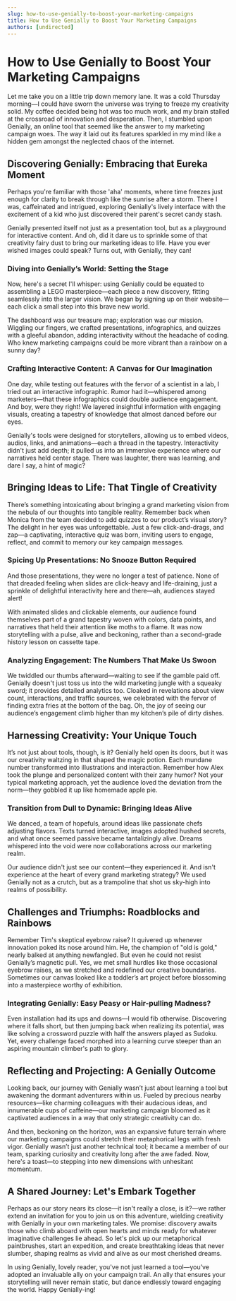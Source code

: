 ```yaml
---
slug: how-to-use-genially-to-boost-your-marketing-campaigns
title: How to Use Genially to Boost Your Marketing Campaigns
authors: [undirected]
---
```



# How to Use Genially to Boost Your Marketing Campaigns

Let me take you on a little trip down memory lane. It was a cold Thursday morning—I could have sworn the universe was trying to freeze my creativity solid. My coffee decided being hot was too much work, and my brain stalled at the crossroad of innovation and desperation. Then, I stumbled upon Genially, an online tool that seemed like the answer to my marketing campaign woes. The way it laid out its features sparkled in my mind like a hidden gem amongst the neglected chaos of the internet.

## Discovering Genially: Embracing that Eureka Moment

Perhaps you're familiar with those 'aha' moments, where time freezes just enough for clarity to break through like the sunrise after a storm. There I was, caffeinated and intrigued, exploring Genially's lively interface with the excitement of a kid who just discovered their parent's secret candy stash.

Genially presented itself not just as a presentation tool, but as a playground for interactive content. And oh, did it dare us to sprinkle some of that creativity fairy dust to bring our marketing ideas to life. Have you ever wished images could speak? Turns out, with Genially, they can!

### Diving into Genially’s World: Setting the Stage

Now, here's a secret I'll whisper: using Genially could be equated to assembling a LEGO masterpiece—each piece a new discovery, fitting seamlessly into the larger vision. We began by signing up on their website—each click a small step into this brave new world.

The dashboard was our treasure map; exploration was our mission. Wiggling our fingers, we crafted presentations, infographics, and quizzes with a gleeful abandon, adding interactivity without the headache of coding. Who knew marketing campaigns could be more vibrant than a rainbow on a sunny day?

### Crafting Interactive Content: A Canvas for Our Imagination

One day, while testing out features with the fervor of a scientist in a lab, I tried out an interactive infographic. Rumor had it—whispered among marketers—that these infographics could double audience engagement. And boy, were they right! We layered insightful information with engaging visuals, creating a tapestry of knowledge that almost danced before our eyes.

Genially's tools were designed for storytellers, allowing us to embed videos, audios, links, and animations—each a thread in the tapestry. Interactivity didn't just add depth; it pulled us into an immersive experience where our narratives held center stage. There was laughter, there was learning, and dare I say, a hint of magic?

## Bringing Ideas to Life: That Tingle of Creativity

There’s something intoxicating about bringing a grand marketing vision from the nebula of our thoughts into tangible reality. Remember back when Monica from the team decided to add quizzes to our product’s visual story? The delight in her eyes was unforgettable. Just a few click-and-drags, and zap—a captivating, interactive quiz was born, inviting users to engage, reflect, and commit to memory our key campaign messages.

### Spicing Up Presentations: No Snooze Button Required

And those presentations, they were no longer a test of patience. None of that dreaded feeling when slides are click-heavy and life-draining, just a sprinkle of delightful interactivity here and there—ah, audiences stayed alert!

With animated slides and clickable elements, our audience found themselves part of a grand tapestry woven with colors, data points, and narratives that held their attention like moths to a flame. It was now storytelling with a pulse, alive and beckoning, rather than a second-grade history lesson on cassette tape.

### Analyzing Engagement: The Numbers That Make Us Swoon

We twiddled our thumbs afterward—waiting to see if the gamble paid off. Genially doesn't just toss us into the wild marketing jungle with a squeaky sword; it provides detailed analytics too. Cloaked in revelations about view count, interactions, and traffic sources, we celebrated with the fervor of finding extra fries at the bottom of the bag. Oh, the joy of seeing our audience’s engagement climb higher than my kitchen’s pile of dirty dishes.

## Harnessing Creativity: Your Unique Touch

It’s not just about tools, though, is it? Genially held open its doors, but it was our creativity waltzing in that shaped the magic potion. Each mundane number transformed into illustrations and interaction. Remember how Alex took the plunge and personalized content with their zany humor? Not your typical marketing approach, yet the audience loved the deviation from the norm—they gobbled it up like homemade apple pie.

### Transition from Dull to Dynamic: Bringing Ideas Alive

We danced, a team of hopefuls, around ideas like passionate chefs adjusting flavors. Texts turned interactive, images adopted hushed secrets, and what once seemed passive became tantalizingly alive. Dreams whispered into the void were now collaborations across our marketing realm.

Our audience didn't just see our content—they experienced it. And isn't experience at the heart of every grand marketing strategy? We used Genially not as a crutch, but as a trampoline that shot us sky-high into realms of possibility.

## Challenges and Triumphs: Roadblocks and Rainbows

Remember Tim's skeptical eyebrow raise? It quivered up whenever innovation poked its nose around him. He, the champion of "old is gold," nearly balked at anything newfangled. But even he could not resist Genially’s magnetic pull. Yes, we met small hurdles like those occasional eyebrow raises, as we stretched and redefined our creative boundaries. Sometimes our canvas looked like a toddler’s art project before blossoming into a masterpiece worthy of exhibition.

### Integrating Genially: Easy Peasy or Hair-pulling Madness?

Even installation had its ups and downs—I would fib otherwise. Discovering where it falls short, but then jumping back when realizing its potential, was like solving a crossword puzzle with half the answers played as Sudoku. Yet, every challenge faced morphed into a learning curve steeper than an aspiring mountain climber's path to glory.

## Reflecting and Projecting: A Genially Outcome

Looking back, our journey with Genially wasn’t just about learning a tool but awakening the dormant adventurers within us. Fueled by precious nearby resources—like charming colleagues with their audacious ideas, and innumerable cups of caffeine—our marketing campaign bloomed as it captivated audiences in a way that only strategic creativity can do.

And then, beckoning on the horizon, was an expansive future terrain where our marketing campaigns could stretch their metaphorical legs with fresh vigor. Genially wasn’t just another technical tool; it became a member of our team, sparking curiosity and creativity long after the awe faded. Now, here's a toast—to stepping into new dimensions with unhesitant momentum.

## A Shared Journey: Let's Embark Together

Perhaps as our story nears its close—it isn't really a close, is it?—we rather extend an invitation for you to join us on this adventure, wielding creativity with Genially in your own marketing tales. We promise: discovery awaits those who climb aboard with open hearts and minds ready for whatever imaginative challenges lie ahead. So let's pick up our metaphorical paintbrushes, start an expedition, and create breathtaking ideas that never slumber, shaping realms as vivid and alive as our most cherished dreams.

In using Genially, lovely reader, you've not just learned a tool—you’ve adopted an invaluable ally on your campaign trail. An ally that ensures your storytelling will never remain static, but dance endlessly toward engaging the world. Happy Genially-ing!